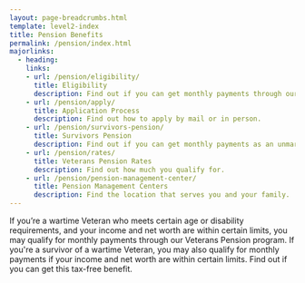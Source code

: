 ```yaml
---
layout: page-breadcrumbs.html
template: level2-index
title: Pension Benefits
permalink: /pension/index.html
majorlinks:
  - heading:
    links:
    - url: /pension/eligibility/
      title: Eligibility
      description: Find out if you can get monthly payments through our Veterans Pension program.
    - url: /pension/apply/
      title: Application Process
      description: Find out how to apply by mail or in person.
    - url: /pension/survivors-pension/
      title: Survivors Pension
      description: Find out if you can get monthly payments as an unmarried surviving spouse or an unmarried child of a deceased Veteran with wartime service. 
    - url: /pension/rates/
      title: Veterans Pension Rates
      description: Find out how much you qualify for. 
    - url: /pension/pension-management-center/
      title: Pension Management Centers
      description: Find the location that serves you and your family. 
---
```


<div class="va-introtext">

If you’re a wartime Veteran who meets certain age or disability requirements, and your income and net worth are within certain limits, you may qualify for monthly payments through our Veterans Pension program. If you're a survivor of a wartime Veteran, you may also qualify for monthly payments if your income and net worth are within certain limits. Find out if you can get this tax-free benefit. 

</div>
